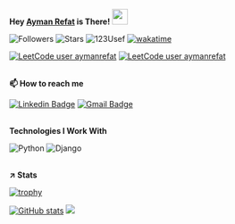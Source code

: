 **Hey [Ayman Refat](https://www.linkedin.com/in/aymanrefat/) is There! <img src="https://media.giphy.com/media/hvRJCLFzcasrR4ia7z/giphy.gif" width="28px" height="28px">**

![Followers](https://img.shields.io/github/followers/AymanRefat)
![Stars](https://img.shields.io/github/stars/AymanRefat?label=Profile%20Stars&logo=Profile%20stars&logoColor=g)
<span align="left"> <img src="https://komarev.com/ghpvc/?username=AymanRefat" alt="123Usef" /> </span>
[![wakatime](https://wakatime.com/badge/user/cff1714d-0aab-4e97-b4d8-75fdb91d718e.svg)](https://wakatime.com/@cff1714d-0aab-4e97-b4d8-75fdb91d718e)

[![LeetCode user aymanrefat](https://img.shields.io/badge/dynamic/json?style=flat-square&labelColor=black&color=%23ffa116&label=Ranking&query=ranking&url=https%3A%2F%2Fbadge.xyli.tech/%2Fapi%2Fusers%2Faymanrefat&logo=leetcode&logoColor=yellow)](https://leetcode.com/aymanrefat/)
[![LeetCode user aymanrefat](https://img.shields.io/badge/dynamic/json?style=flat-square&labelColor=black&color=%23ffa116&label=Solved&query=solvedOverTotal&url=https%3A%2F%2Fbadge.xyli.tech/%2Fapi%2Fusers%2Faymanrefat&logo=leetcode&logoColor=yellow)](https://leetcode.com/aymanrefat/)
<br><br>

**📫 How to reach me**

[![Linkedin Badge](https://img.shields.io/badge/-aymanrefat-blue?style=flat-square&logo=Linkedin&logoColor=white)](https://www.linkedin.com/in/aymanrefat/)
[![Gmail Badge](https://img.shields.io/badge/-aymanrefatinbox-c14438?style=flat-square&logo=Gmail&logoColor=white&link=mailto:aymanrefatinbox@gmail.com)](mailto:aymanrefatinbox@gmail.com)
<br><br>

**Technologies I Work With**

![Python](https://img.shields.io/badge/python-3670A0?style=for-the-badge&logo=python&logoColor=ffdd54)
![Django](https://img.shields.io/badge/django-%23092E20.svg?style=for-the-badge&logo=django&logoColor=white)
<br><br>

**↗️ Stats**

[![trophy](https://github-profile-trophy.vercel.app/?username=AymanRefat&margin-w=8)](https://github.com/ryo-ma/github-profile-trophy)

[![GitHub stats](https://github-readme-stats.vercel.app/api?username=AymanRefat)](https://github.com/AymanRefat/github-readme-stats)
![](https://github-readme-stats.vercel.app/api/top-langs/?username=AymanRefat&theme=light&hide_border=false&include_all_commits=true&count_private=true&layout=compact)
